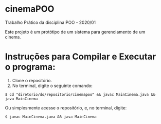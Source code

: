 # cinemaPOO
Trabalho Prático da disciplina POO - 2020/01

Este projeto é um protótipo de um sistema para gerenciamento de um cinema.

# Instruções para Compilar e Executar o programa:
1) Clone o repositório.
2) No terminal, digite o seguinte comando:

```
$ cd "diretorio/do/repositorio/cinemapoo" && javac MainCinema.java && java MainCinema
```
Ou simplesmente acesse o repositório, e, no terminal, digite:

```
$ javac MainCinema.java && java MainCinema
```
